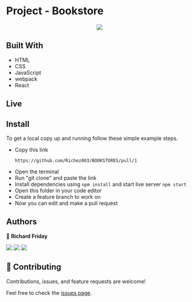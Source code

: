 # Project - Bookstore
<p align="center"><img src="./preview/laptop.png"></p>

## Built With

- HTML
- CSS
- JavaScript
- webpack
- React

## Live



## Install

To get a local copy up and running follow these simple example steps.
- Copy this link
  ```
  https://github.com/Richez003/BOOKSTORES/pull/1
- Open the terminal
- Run "git clone" and paste the link
- Install dependencies using `npm install` and start live server `npm start`
- Open this folder in your code editor
- Create a feature branch to work on
- Now you can edit and make a pull request

## Authors

👤 **Richard Friday**

<p align="left">
<a href = "https://www.linkedin.com/in/jason-felice-11a5a622b/"><img src="https://img.icons8.com/fluent/48/000000/linkedin.png"/></a>
<a href = "https://twitter.com/jasonfelice0"><img src="https://img.icons8.com/fluent/48/000000/twitter.png"/></a>
<a href = "https://github.com/jasonfelice"><img src="https://img.icons8.com/fluent/48/000000/github.png"/></a>
</p>

## 🤝 Contributing

Contributions, issues, and feature requests are welcome!

Feel free to check the [issues page](../../issues/).
